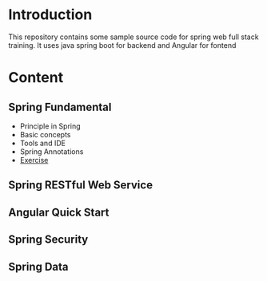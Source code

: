 # Introduction
This repository contains some sample source code for spring web full stack training. It uses java spring boot for backend and Angular for fontend

# Content

## Spring Fundamental
+ Principle in Spring
+ Basic concepts 
+ Tools and IDE
+ Spring Annotations
+ [Exercise](01-spring-fundamental\README.md)


## Spring RESTful Web Service


## Angular Quick Start

## Spring Security

## Spring Data